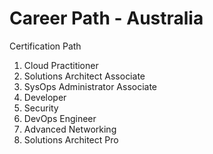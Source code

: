 # Career Path - Australia



Certification Path

1. Cloud Practitioner
2. Solutions Architect Associate
3. SysOps Administrator Associate
4. Developer
5. Security
6. DevOps Engineer
7. Advanced Networking
8. Solutions Architect Pro



